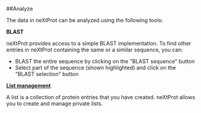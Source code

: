 ##Analyze

The data in neXtProt can be analyzed using the following tools:

**BLAST** 

neXtProt provides access to a simple BLAST implementation. To find other entries in neXtProt containing the same or a similar sequence, you can:
* BLAST the entire sequence by clicking on the "BLAST sequence" button
* Select part of the sequence (shown highlighted) and click on the "BLAST selection" button 

**[List management](/help/learn-protein-lists.md)**

A list is a collection of protein entries that you have created. neXtProt allows you to create and manage private lists.
